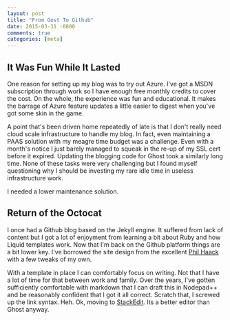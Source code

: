 ```yaml
---
layout: post
title: "From Gost To Github"
date: 2015-03-31 -0800
comments: true
categories: [meta]
---
```


It Was Fun While It Lasted
--------------------------

One reason for setting up my blog was to try out Azure.  I've got a MSDN subscription through work so I have enough free monthly credits to cover the cost.  On the whole, the experience was fun and educational.  It makes the barrage of Azure feature updates a little easier to digest when you've got some skin in the game.

A point that's been driven home repeatedly of late is that I don't really need cloud scale infrastructure to handle my blog.  In fact, even maintaining a PAAS solution with my meagre time budget was a challenge. Even with a month's notice I just barely managed to squeak in the re-up of my SSL cert before it expired.  Updating the blogging code for Ghost took a similarly long time.  None of these tasks were very challenging but I found myself questioning why I should be investing my rare idle time in useless infrastructure work.

I needed a lower maintenance solution.

Return of the Octocat
---------------------

I once had a Github blog based on the Jekyll engine.  It suffered from lack of content but I got a lot of enjoyment from learning a bit about Ruby and how Liquid templates work.  Now that I'm back on the Github platform things are a bit lower key.  I've borrowed the site design from the excellent [Phil Haack](http://haacked.com) with a few tweaks of my own. 

With a template in place I can comfortably focus on writing.  Not that I have a lot of time for that between work and family.  Over the years, I've gotten sufficiently comfortable with markdown that I can draft this in Nodepad++ and be reasonably confident that I got it all correct.  Scratch that, I screwed up the link syntax.  Heh.  Ok, moving to [StackEdit](https://stackedit.io).  Its a better editor than Ghost anyway.